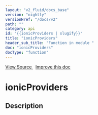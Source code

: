 ```yaml
---
layout: "v2_fluid/docs_base"
version: "nightly"
versionHref: "/docs/v2"
path: ""
category: api
id: "{{ionicProviders | slugify}}"
title: "ionicProviders"
header_sub_title: "Function in module "
doc: "ionicProviders"
docType: "function"
---
```





<div class="improve-docs">
  <a href='http://github.com/driftyco/ionic2/tree/master/ionic/config/bootstrap.ts#L20'>
    View Source
  </a>
  &nbsp;
  <a href='http://github.com/driftyco/ionic2/edit/master/ionic/config/bootstrap.ts#L20'>
    Improve this doc
  </a>

  <!-- TODO(drewrygh, perrygovier): render this block in the correct location, markup identical to component docs -->

</div>




<h1 class="api-title">


ionicProviders






</h1>






<h2>Description</h2>





<!-- end content block -->


<!-- end body block -->


